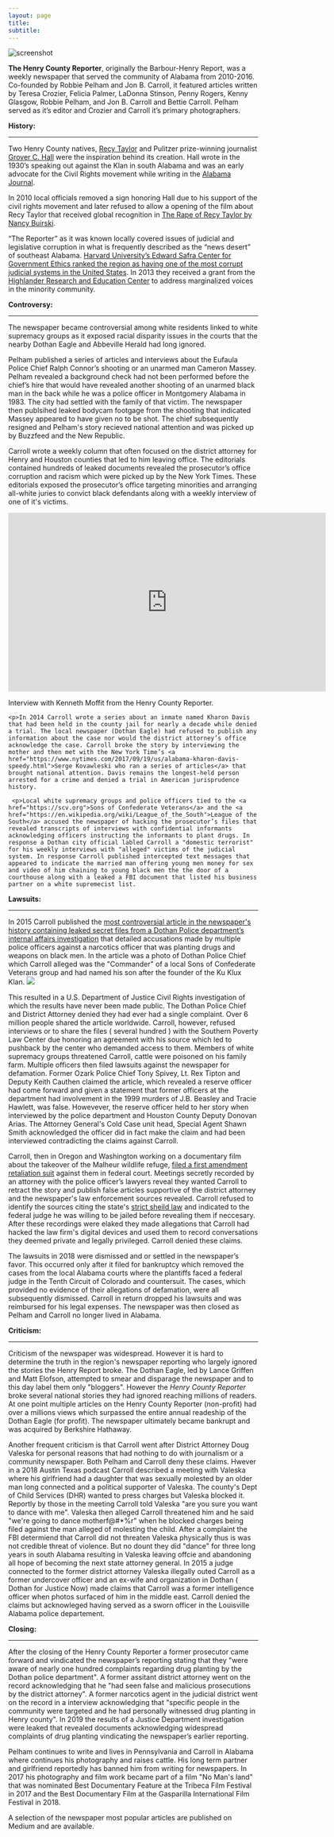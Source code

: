 ```yaml
---
layout: page
title: 
subtitle: 
---
```


<img src="https://henrycountyreporter.s3.ap-northeast-2.amazonaws.com/home-bg.jpg" alt="screenshot">

<strong>The Henry County Reporter</strong>, originally the Barbour-Henry Report, was a weekly newspaper that served the community of Alabama from 2010-2016. Co-founded by Robbie Pelham and Jon B. Carroll, it featured articles written by Teresa Crozier, Felicia Palmer, LaDonna Stinson, Penny Rogers, Kenny Glasgow, Robbie Pelham, and Jon B. Carroll and Bettie Carroll. Pelham served as it’s editor and Crozier and Carroll it’s primary photographers.
<p>
 <strong> History:</strong> 
 <hr>
Two Henry County natives, <a href="https://en.wikipedia.org/wiki/Recy_Taylor"> Recy Taylor</a> and Pulitzer prize-winning journalist <a href="https://en.wikipedia.org/wiki/Grover_C._Hall">Grover C. Hall</a> were the inspiration behind its creation. Hall wrote in the 1930’s speaking out against the Klan in south Alabama and was an early advocate for the Civil Rights movement while writing in the <a href="https://www.newspapers.com/title_7946/alabama_journal/">Alabama Journal</a>. 

In 2010 local officials removed a sign honoring Hall due to his support of the civil rights movement and later refused to allow a opening of the film about Recy Taylor that received global recognition in <a href="https://www.therapeofrecytaylor.com">The Rape of Recy Taylor by Nancy Buirski</a>. 
 
<p>“The Reporter” as it was known locally covered issues of judicial and legislative corruption in what is frequently described as the “news desert” of southeast Alabama. 
<a href="https://ethics.harvard.edu/blog/measuring-illegal-and-legal-corruption-american-states-some-results-safra">Harvard University’s Edward Safra Center for Government Ethics ranked the region as having one of the most corrupt judicial systems in the United States</a>.
In 2013 they received a grant from the <a href="https://www.highlandercenter.org">Highlander Research and Education Center</a> to address marginalized voices in the minority community.
 <p>
  <strong> Controversy:</strong>
 <hr>
The newspaper became controversial among white residents linked to white supremacy groups as it exposed racial disparity issues in the courts that the nearby Dothan Eagle and Abbeville Herald had long ignored.
   
  <p>Pelham published a series of articles and interviews about the Eufaula Police Chief Ralph Connor’s shooting or an unarmed man Cameron Massey. Pelham revealed a background check had not been performed before the chief’s hire that would have revealed another shooting of an unarmed black man in the back while he was a police officer in Montgomery Alabama in 1983. The city had settled with the family of that victim. 
The newspaper then publsihed leaked bodycam footgage from the shooting that indicated Massey appeared to have given no to be shot. The chief subsequently resigned and Pelham's story recieved national attention and was picked up by Buzzfeed and the New Republic.
   <p>
   Carroll wrote a weekly column that often focused on the district attorney for Henry and Houston counties that led to him leaving office. The editorials contained hundreds of leaked documents revealed the prosecutor’s office corruption and racism which were picked up by the New York Times. These editorials exposed the prosecutor’s office targeting minorities and arranging all-white juries to convict black defendants along with a weekly interview of one of it's victims. 
    <p>
   <iframe src="https://player.vimeo.com/video/358659754?title=0&byline=0&portrait=0" width="640" height="360" frameborder="0" allow="autoplay; fullscreen" allowfullscreen></iframe>
<p> Interview with Kenneth Moffit from the Henry County Reporter.</p>
     <p>
    
    <p>In 2014 Carroll wrote a series about an inmate named Kharon Davis that had been held in the county jail for nearly a decade while denied a trial. The local newspaper (Dothan Eagle) had refused to publish any information about the case nor would the district attorney’s office acknowledge the case. Carroll broke the story by interviewing the mother and then met with the New York Time’s <a href="https://www.nytimes.com/2017/09/19/us/alabama-kharon-davis-speedy.html">Serge Kovawleski who ran a series of articles</a> that brought national attention. Davis remains the longest-held person arrested for a crime and denied a trial in American jurisprudence history.
    
     <p>Local white supremacy groups and police officers tied to the <a href="https://scv.org">Sons of Confederate Veterans</a> and the <a href="https://en.wikipedia.org/wiki/League_of_the_South">League of the South</a> accused the newspaper of hacking the prosecutor’s files that revealed transcripts of interviews with confidential informants acknowledging officers instructing the informants to plant drugs. In response a Dothan city official labled Carroll a "domestic terrorist" for his weekly interviews with "alleged" victims of the judicial system. In response Carroll published intercepted text messages that appeared to indicate the married man offering young men money for sex and video of him chaining to young black men the the door of a courthouse along with a leaked a FBI document that listed his business partner on a white supremecist list.
      
   <p>   
  <strong> Lawsuits:</strong>
<hr>
In 2015 Carroll published the <a href="https://medium.com/@jonbcarroll/leaked-documents-reveal-dothan-police-department-alleged-to-have-planted-drugs-f89109dc196e">most controversial article in the newspaper's history containing leaked secret files from a Dothan Police department’s internal affairs investigation</a> that detailed accusations made by multiple police officers against a narcotics officer that was planting drugs and weapons on black men. In the article was a photo of Dothan Police Chief which Carroll alleged was the "Commander" of a local Sons of Confederate Veterans group and had named his son after the founder of the Ku Klux Klan.

<img src="https://henrycountyreporter.s3.ap-northeast-2.amazonaws.com/scv.jpg">

This resulted in a U.S. Department of Justice Civil Rights investigation of which the results have never been made public. The Dothan Police Chief and District Attorney denied they had ever had a single complaint. Over 6 million people shared the article worldwide. Carroll, however, refused interviews or to share the files ( several hundred ) with the Southern Poverty Law Center due honoring an agreement with his source which led to pushback by the center who demanded access to them. Members of white supremacy groups threatened Carroll, cattle were poisoned on his family farm. Multiple officers then filed lawsuits against the newspaper for defamation. Former Ozark Police Chief Tony Spivey, Lt. Rex Tipton and Deputy Keith Cauthen claimed the article, which revealed a reserve officer had come forward and given a statement that former officers at the department had involvement in the 1999 murders of J.B. Beasley and Tracie Hawlett, was false.
 Howevever, the reserve officer held to her story when interviewed by the police department and Houston County Deputy Donovan Arias. The Attorney General's Cold Case unit head, Special Agent Shawn Smith acknowledged the officer did in fact make the claim and had been interviewed contradicting the claims against Carroll.
 
 <p>Carroll, then in Oregon and Washington working on a documentary film about the takeover of the Malheur wildlife refuge, <a href="https://www.courtlistener.com/docket/16259833/7/1/carroll-v-white/"> filed a first amendment retaliation suit</a> against them in federal court. Meetings secretly recorded by an attorney with the police officer’s lawyers reveal they wanted Carroll to retract the story and publish false articles supportive of the district attorney and the newspaper's law enforcement sources revealed. Carroll refused to identify the sources citing the state's <a href="https://www.rcfp.org/privilege-compendium/alabama/">strict sheild law</a> and indicated to the federal judge he was willing to be jailed before revealing them if neccesary. After these recordings were elaked they made allegations that Carroll had hacked the law firm's digital devices and used them to record conversations they deemed private and legally privileged. Carroll denied these claims.
 <p>
The lawsuits in 2018 were dismissed and or settled in the newspaper’s favor. This occurred only after it filed for bankruptcy which removed the cases from the local Alabama courts where the plantiffs faced a federal judge in the Tenth Circuit of Colorado and countersuit. The cases, which provided no evidence of their allegations of defamation, were all subsequently dismissed. Carroll in return dropped his lawsuits and was reimbursed for his legal expenses. The newspaper was then closed as Pelham and Carroll no longer lived in Alabama.
  <p>
   <strong> Criticism:</strong>
   <hr>
   Criticism of the newspaper was widespread. However it is hard to determine the truth in the region's newspaper reporting who largely ignored the stories the Henry Report broke. The Dothan Eagle, led by Lance Griffen and Matt Elofson, attempted to smear and disparage the newspaper and to this day label them only "bloggers". However the <i>Henry County Reporter</i> broke several national stories they had ignored reaching millions of readers. At one point multiple articles on the Henry County Reporter (non-profit) had over a millions views which surpassed the entire annual readeship of the Dothan Eagle (for profit). The newspaper ultimately became bankrupt and was acquired by Berkshire Hathaway.
   <p>
   Another frequent criticism is that Carroll went after District Attorney Doug Valeska for personal reasons that had nothing to do with journalism or a community newspaper. Both Pelham and Carroll deny these claims. Hwever in a 2018 Austin Texas podcast Carroll described a meeting with Valeska where his girlfriend had a daughter that was sexually molested by an older man long connected and a political supporter of Valeska. The county's Dept of Child Services (DHR) wanted to press charges but Valeska blocked it. Reportly by those in the meeting Carroll told Valeska "are you sure you want to dance with me". Valeska then alleged Carroll threatened him and he said "we're going to dance motherf@#*%r" when he blocked charges being filed against the man alleged of molesting the child. After a complaint the FBI determiend that Carroll did not threaten Valeska physically thus is was not credible threat of violence.
 But no dount they did "dance" for three long years in south Alabama resulting in Valeska leaving offcie and abandoning all hope of becoming the next state attorney general. 
 In 2015 a judge connected to the former district attorney Valeska illegally outed Carroll as a former undercover officer and an ex-wife and organization in Dothan ( Dothan for Justice Now) made claims that Carroll was a former intelligence officer when photos surfaced of him in the middle east.
 Carroll denied the claims but acknowleged having served as a sworn officer in the Louisville Alabama police departement.
 
   <p>
   <strong> Closing:</strong>
   <hr>
<p>After the closing of the Henry County Reporter a former prosecutor came forward and vindicated the newspaper’s reporting stating that they "were aware of nearly one hundred complaints regarding drug planting by the Dothan police department". A former assitant district attorney went on the record acknowledging that he "had seen false and malicious prosecutions by the district attorney". A former narcotics agent in the judicial district went on the record in a interview acknowledging that "specific people in the community were targeted and he had personally witnessed drug planting in Henry county".
In 2019 the results of a Justice Department investigation were leaked that revealed documents acknowledging widespread complaints of drug planting vindicating the newspaper’s earlier reporting.
 <p>
Pelham continues to write and lives in Pennsylvania and Carroll in Alabama where continues his photography and raises cattle. His long term partner and girlfriend reportedly has banned him from writing for newspapers. In 2017 his photography and film work became part of a film "No Man's land" that was nominated Best Documentary Feature at the Tribeca Film Festival in 2017 and the Best Documentary Film at the Gasparilla International Film Festival in 2018. 
 
 <p> A selection of the newspaper most popular articles are published on Medium and are available.

